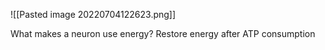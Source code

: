 ![[Pasted image 20220704122623.png]]

What makes a neuron use energy?
	Restore energy after ATP consumption
	